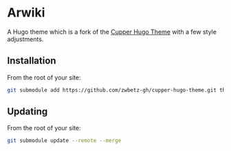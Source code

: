 # Arwiki
A Hugo theme which is a fork of the [Cupper Hugo Theme](https://github.com/zwbetz-gh/cupper-hugo-theme) with a few style adjustments.
## Installation
From the root of your site:
```sh
git submodule add https://github.com/zwbetz-gh/cupper-hugo-theme.git themes/cupper-hugo-theme
```
## Updating
From the root of your site:
```sh
git submodule update --remote --merge
```